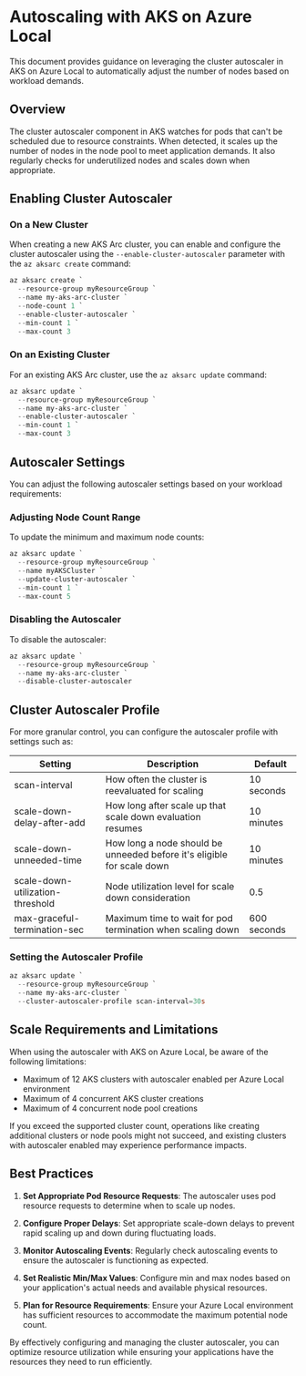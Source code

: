 # Autoscaling with AKS on Azure Local

This document provides guidance on leveraging the cluster autoscaler in AKS on Azure Local to automatically adjust the number of nodes based on workload demands.

## Overview

The cluster autoscaler component in AKS watches for pods that can't be scheduled due to resource constraints. When detected, it scales up the number of nodes in the node pool to meet application demands. It also regularly checks for underutilized nodes and scales down when appropriate.

## Enabling Cluster Autoscaler

### On a New Cluster

When creating a new AKS Arc cluster, you can enable and configure the cluster autoscaler using the `--enable-cluster-autoscaler` parameter with the `az aksarc create` command:

```powershell
az aksarc create `
  --resource-group myResourceGroup `
  --name my-aks-arc-cluster `
  --node-count 1 `
  --enable-cluster-autoscaler `
  --min-count 1 `
  --max-count 3
```

### On an Existing Cluster

For an existing AKS Arc cluster, use the `az aksarc update` command:

```powershell
az aksarc update `
  --resource-group myResourceGroup `
  --name my-aks-arc-cluster `
  --enable-cluster-autoscaler `
  --min-count 1 `
  --max-count 3
```

## Autoscaler Settings

You can adjust the following autoscaler settings based on your workload requirements:

### Adjusting Node Count Range

To update the minimum and maximum node counts:

```powershell
az aksarc update `
  --resource-group myResourceGroup `
  --name myAKSCluster `
  --update-cluster-autoscaler `
  --min-count 1 `
  --max-count 5
```

### Disabling the Autoscaler

To disable the autoscaler:

```powershell
az aksarc update `
  --resource-group myResourceGroup `
  --name my-aks-arc-cluster `
  --disable-cluster-autoscaler
```

## Cluster Autoscaler Profile

For more granular control, you can configure the autoscaler profile with settings such as:

| Setting | Description | Default |
|---------|-------------|---------|
| scan-interval | How often the cluster is reevaluated for scaling | 10 seconds |
| scale-down-delay-after-add | How long after scale up that scale down evaluation resumes | 10 minutes |
| scale-down-unneeded-time | How long a node should be unneeded before it's eligible for scale down | 10 minutes |
| scale-down-utilization-threshold | Node utilization level for scale down consideration | 0.5 |
| max-graceful-termination-sec | Maximum time to wait for pod termination when scaling down | 600 seconds |

### Setting the Autoscaler Profile

```powershell
az aksarc update `
  --resource-group myResourceGroup `
  --name my-aks-arc-cluster `
  --cluster-autoscaler-profile scan-interval=30s
```

## Scale Requirements and Limitations

When using the autoscaler with AKS on Azure Local, be aware of the following limitations:

- Maximum of 12 AKS clusters with autoscaler enabled per Azure Local environment
- Maximum of 4 concurrent AKS cluster creations
- Maximum of 4 concurrent node pool creations

If you exceed the supported cluster count, operations like creating additional clusters or node pools might not succeed, and existing clusters with autoscaler enabled may experience performance impacts.

## Best Practices

1. **Set Appropriate Pod Resource Requests**: The autoscaler uses pod resource requests to determine when to scale up nodes.

2. **Configure Proper Delays**: Set appropriate scale-down delays to prevent rapid scaling up and down during fluctuating loads.

3. **Monitor Autoscaling Events**: Regularly check autoscaling events to ensure the autoscaler is functioning as expected.

4. **Set Realistic Min/Max Values**: Configure min and max nodes based on your application's actual needs and available physical resources.

5. **Plan for Resource Requirements**: Ensure your Azure Local environment has sufficient resources to accommodate the maximum potential node count.

By effectively configuring and managing the cluster autoscaler, you can optimize resource utilization while ensuring your applications have the resources they need to run efficiently.
